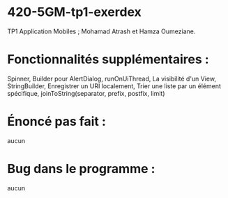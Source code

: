 # 420-5GM-tp1-exerdex
TP1 Application Mobiles ; Mohamad Atrash et Hamza Oumeziane.

# Fonctionnalités supplémentaires : 
Spinner,
Builder pour AlertDialog,
runOnUiThread,
La visibilité d'un View,
StringBuilder,
Enregistrer un URI localement, 
Trier une liste par un élément spécifique,
joinToString(separator, prefix, postfix, limit)

# Énoncé pas fait : 
aucun

# Bug dans le programme : 
aucun
